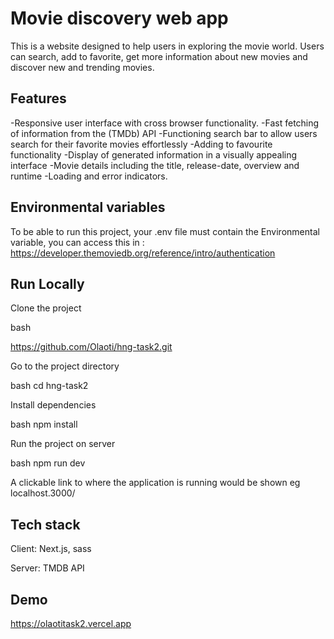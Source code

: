 # Movie discovery web app
This is a website designed to help users in exploring the movie world. Users can search, add to favorite, get more information about new movies and discover new and trending movies. 

## Features
-Responsive user interface with cross browser functionality.
-Fast fetching of information from the (TMDb) API
-Functioning search bar to allow users search for their favorite movies effortlessly
-Adding to favourite functionality
-Display of generated information in a visually appealing interface
-Movie details including the title, release-date, overview and runtime
-Loading and error indicators.

## Environmental variables
To be able to run this project, your .env file must contain the Environmental variable, you can access this in : <https://developer.themoviedb.org/reference/intro/authentication>

## Run Locally
Clone the project

bash

https://github.com/Olaoti/hng-task2.git

Go to the project directory

bash
cd hng-task2

Install dependencies

bash
npm install

Run the project on server

bash
npm run dev

A clickable link to where the application is running would be shown eg localhost.3000/ 

## Tech stack

Client: Next.js, sass

Server: TMDB API

## Demo

https://olaotitask2.vercel.app


